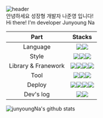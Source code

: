 ![header](https://capsule-render.vercel.app/api?type=shark&color=auto&height=250&section=header&text=JUNYONG's%20GitHub&fontSize=70&animation=scaleIn)
</br>
안녕하세요 성장형 개발자 나준영 입니다!</br>
Hi there! I'm developer Junyoung Na


Part|Stacks|
|:---:|:---:|
|Language|<img src="https://img.shields.io/badge/JavaScript-F7DF1E?style=for-the-badge&logo=javascript&logoColor=white"/><img src="https://img.shields.io/badge/TypeScript-007ACC?style=for-the-badge&logo=typescript&logoColor=white"/>|
|Style|<img src="https://img.shields.io/badge/styled--components-DB7093?style=for-the-badge&logo=styled-components&logoColor=white"><img src="https://img.shields.io/badge/Tailwind_CSS-38B2AC?style=for-the-badge&logo=tailwind-css&logoColor=white"><img src="https://img.shields.io/badge/Sass-%23CC6699?style=for-the-badge&logo=sass&logoColor=white">|
|Library & Franework|<img src="https://camo.githubusercontent.com/5de3ff17a93f88c461a321de1947bc82561b615f699d5b4b2f423c5bb0f5006d/68747470733a2f2f696d672e736869656c64732e696f2f62616467652f52656163742d3230323332413f7374796c653d666f722d7468652d6261646765266c6f676f3d7265616374266c6f676f436f6c6f723d36314441464229"/><img src="https://img.shields.io/badge/-React%20Query-FF4154?style=for-the-badge&logo=react%20query&logoColor=white" /><img src="https://camo.githubusercontent.com/6908bc5919e46cd787b8e5117f092f5ed37da82e8bd602e6339060ea0fff722c/68747470733a2f2f696d672e736869656c64732e696f2f62616467652f52656475782d3539334438383f7374796c653d666f722d7468652d6261646765266c6f676f3d7265647578266c6f676f436f6c6f723d7768697465" /><img src="https://camo.githubusercontent.com/4f9d20f3a284d2f6634282f61f82a62e99ee9906537dc9859decfdc9efbb51ec/68747470733a2f2f696d672e736869656c64732e696f2f62616467652f52656163745f526f757465722d4341343234353f7374796c653d666f722d7468652d6261646765266c6f676f3d72656163742d726f75746572266c6f676f436f6c6f723d7768697465" />
|Tool|<img src="https://img.shields.io/badge/VSCODE-007ACC?style=for-the-badge&logo=visualstudiocode&logoColor=white"/><img src="https://img.shields.io/badge/Github-181717?style=for-the-badge&logo=github&logoColor=white"/><img src="https://img.shields.io/badge/Notion-%23000000.svg?style=for-the-badge&logo=notion&logoColor=white" />| 
|Deploy| <img src="https://img.shields.io/badge/Amazon EC2-232F3E?style=for-the-badge&logo=amazon ec2&logoColor==FF9A00"/><img src="https://img.shields.io/badge/AWS%20S3-232F3E?style=for-the-badge&logo=AmazonAWS&logoColor=FF9A00"/><img src="https://img.shields.io/badge/AWS%20CloudFront-232F3E?style=for-the-badge&logo=AmazonAWS&logoColor=FF9A00"/><img src="https://img.shields.io/badge/AWS%20Route%2053-232F3E?style=for-the-badge&logo=AmazonAWS&logoColor=FF9A00"/>|
|Dev's log| <a href="https:/zoon-bloom.tistory.com"><img src="https://img.shields.io/badge/Tistory-000000?style=for-the-badge&logo=Tistory&logoColor=white"></a><a href="https://www.notion.so/073ac3844d22417caa99b89e357098c7"><img src="https://img.shields.io/badge/Notion-9999FF?style=for-the-badge&logo=Notion&logoColor=white"></a> 

![junyoungNa's github stats](https://github-readme-stats.vercel.app/api?username=junyoungNa&show_icons=true)
